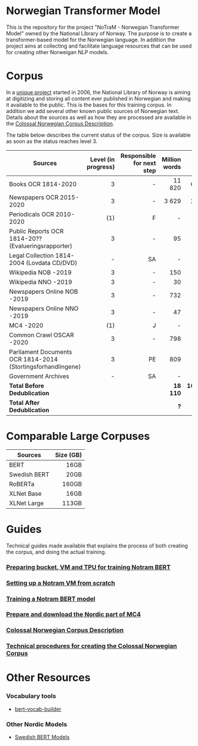 # Norwegian Transformer Model
This is the repository for the project "NoTraM - Norwegian Transformer Model" owned by the National Library of Norway. The purpose is to create a transformer-based model for the Norwegian language. In addition the project aims at collecting and facilitate language resources that can be used for creating other Norweigan NLP models.

# Corpus
In a [unique project](https://www.zdnet.com/article/norways-petabyte-plan-store-everything-ever-published-in-a-1000-year-archive/) started in 2006, the National Library of Norway is aiming at digitizing and storing all content ever published in Norwegian and making it available to the public. This is the bases for this training corpus. In addition we add several other known public sources of Norwegian text. Details about the sources as well as how they are processed are available in the [Colossal Norwegian Corpus Description](https://github.com/NBAiLab/notram/blob/master/guides/corpus_description.md).

The table below describes the current status of the corpus. Size is available as soon as the status reaches level 3.

| Sources  |  Level (in progress) | Responsible for next step | Million words | GG text |
| -------- |  -----:|  -----:| -----:| -----:|
| Books OCR 1814-2020| 3 | - | 11 820| 68.0 |
| Newspapers OCR 2015-2020| 3 | - | 3 629 | 22.6 |
| Periodicals OCR 2010-2020 | (1) |  F | - | - |
| Public Reports OCR 1814-20?? (Evalueringsrapporter) | 3 |  - | 95 | 0.7 |
| Legal Collection 1814-2004 (Lovdata CD/DVD) | - |  SA | - | - |
| Wikipedia NOB -2019  | 3 |  - | 150 | 0.9 |
| Wikipedia NNO -2019 | 3 |  - | 30 | 0.2 |
| Newspapers Online NOB -2019 | 3 |  - | 732 | 4.4 |
| Newspapers Online NNO -2019 | 3 |  - | 47 | 0.3 |
| MC4 -2020 | (1) |  J | - | - |
| Common Crawl OSCAR -2020 | 3 |  - | 798 | 4.9 |
| Parliament Documents OCR 1814-2014 (Stortingsforhandlingene)  | 3 |  PE | 809 | 5.1 |
| Government Archives  | - |  SA | - | - |
| **Total Before Dedublication**  |  |   | **18 110** | **109.3 GB** |
| **Total After Dedublication**  |  |   | **?** | **?** |

# Comparable Large Corpuses
| Sources  |  Size (GB) |
| -------- |  -----:| 
| BERT | 16GB |
| Swedish BERT | 20GB |
| RoBERTa | 160GB |
| XLNet Base | 16GB |
| XLNet Large | 113GB |

# Guides
Technical guides made available that explains the process of both creating the corpus, and doing the actual training. 
### [Preparing bucket, VM and TPU for training Notram BERT](https://github.com/NBAiLab/notram/blob/master/guides/setting_up_machines_for_training.md)
### [Setting up a Notram VM from scratch](https://github.com/NBAiLab/notram/blob/master/guides/set_up_vm.md)
### [Training a Notram BERT model](https://github.com/NBAiLab/notram/blob/master/guides/start_training.md)
### [Prepare and download the Nordic part of MC4](https://github.com/NBAiLab/notram/blob/master/guides/prepare_common_crawl.md)
### [Colossal Norwegian Corpus Description](https://github.com/NBAiLab/notram/blob/master/guides/corpus_description.md)
### [Technical procedures for creating the Colossal Norwegian Corpus](https://github.com/NBAiLab/notram/blob/master/guides/creating_corpus.md)

# Other Resources
### Vocabulary tools
* [bert-vocab-builder](https://github.com/kwonmha/bert-vocab-builder)

### Other Nordic Models
* [Swedish BERT Models](https://github.com/Kungbib/swedish-bert-models)
